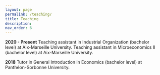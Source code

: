 ```yaml
---
layout: page
permalink: /teaching/
title: Teaching
description: 
nav_order: 6
---
```


**2020 - Present**
Teaching assistant in Industrial Organization (bachelor level) at Aix-Marseille University.
Teaching assistant in Microeconomics II (bachelor level)  at Aix-Marseille University.

**2018**
Tutor in General Introduction in Economics (bachelor level)  at Panthéon-Sorbonne University.
